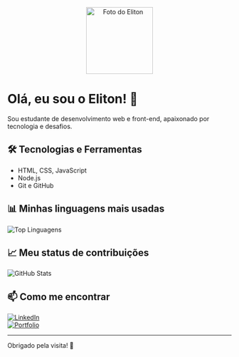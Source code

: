 <p align="center">
  <img src="https://github.com/Eliton03.png" width="150" alt="Foto do Eliton" />
</p>

# Olá, eu sou o Eliton! 👋

Sou estudante de desenvolvimento web e front-end, apaixonado por tecnologia e desafios.

## 🛠️ Tecnologias e Ferramentas

- HTML, CSS, JavaScript  
- Node.js  
- Git e GitHub    

## 📊 Minhas linguagens mais usadas

![Top Linguagens](https://github-readme-stats.vercel.app/api/top-langs/?username=Eliton03&layout=compact&theme=radical)

## 📈 Meu status de contribuições

![GitHub Stats](https://github-readme-stats.vercel.app/api?username=Eliton03&show_icons=true&theme=radical)

## 📫 Como me encontrar

[![LinkedIn](https://img.shields.io/badge/LinkedIn-Eliton03-blue?style=for-the-badge&logo=linkedin)](https://www.linkedin.com/in/elitondoamaral/)    
[![Portfolio](https://img.shields.io/badge/Portfolio-seusite.com-green?style=for-the-badge&logo=google-chrome)](https://seusite.com)

---

Obrigado pela visita! 🚀

